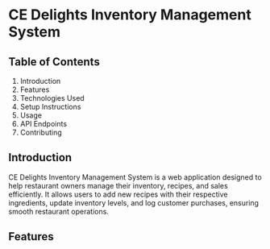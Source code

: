 # CE Delights Inventory Management System

## Table of Contents
1. Introduction
2. Features
3. Technologies Used
4. Setup Instructions
5. Usage
6. API Endpoints
7. Contributing

## Introduction
CE Delights Inventory Management System is a web application designed to help restaurant owners manage their inventory, recipes, and sales efficiently. It allows users to add new recipes with their respective ingredients, update inventory levels, and log customer purchases, ensuring smooth restaurant operations.

## Features
